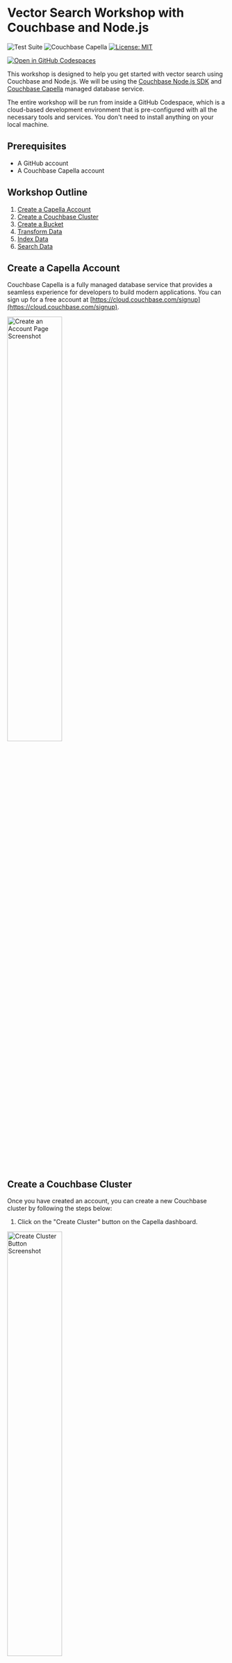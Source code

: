 # Vector Search Workshop with Couchbase and Node.js
![Test Suite](https://github.com/hummusonrails/vector-search-nodejs-workshop/actions/workflows/test.yml/badge.svg)
![Couchbase Capella](https://img.shields.io/badge/Couchbase_Capella-Enabled-red)
[![License: MIT](https://cdn.prod.website-files.com/5e0f1144930a8bc8aace526c/65dd9eb5aaca434fac4f1c34_License-MIT-blue.svg)](/LICENSE)

[![Open in GitHub Codespaces](https://github.com/codespaces/badge.svg)](https://codespaces.new/hummusonrails/vector-search-nodejs-workshop)

This workshop is designed to help you get started with vector search using Couchbase and Node.js. We will be using the [Couchbase Node.js SDK](https://docs.couchbase.com/nodejs-sdk/current/hello-world/start-using-sdk.html) and [Couchbase Capella](https://www.couchbase.com/products/cloud) managed database service.

The entire workshop will be run from inside a GitHub Codespace, which is a cloud-based development environment that is pre-configured with all the necessary tools and services. You don't need to install anything on your local machine.

## Prerequisites

- A GitHub account
- A Couchbase Capella account

## Workshop Outline

1. [Create a Capella Account](#create-a-capella-account)
2. [Create a Couchbase Cluster](#create-a-couchbase-cluster)
3. [Create a Bucket](#create-a-bucket)
4. [Transform Data](#transform-data)
5. [Index Data](#index-data)
6. [Search Data](#search-data)

## Create a Capella Account

Couchbase Capella is a fully managed database service that provides a seamless experience for developers to build modern applications. You can sign up for a free account at [https://cloud.couchbase.com/signup](https://cloud.couchbase.com/signup).

<img src="workshop_images/capella_create_account_page.png" alt="Create an Account Page Screenshot" width="50%">

## Create a Couchbase Cluster

Once you have created an account, you can create a new Couchbase cluster by following the steps below:

1. Click on the "Create Cluster" button on the Capella dashboard.

<img src="workshop_images/create_cluster_button.png" alt="Create Cluster Button Screenshot" width="50%">

2. Choose a cloud provider, name and region for your cluster and click on the "Create Cluster" button.

<img src="workshop_images/create_cluster_options.png" alt="Create Cluster Options Screenshot" width="50%">

## Create a Bucket

After creating a cluster, you can create a new bucket by following the steps below:

1. Click on the "+ Create" button from inside the cluster dashboard.

<img src="workshop_images/create_bucket_button.png" alt="Create Bucket Button Screenshot" width="50%">

2. Define the options for your bucket and click on the "Create" button.

<img src="workshop_images/create_bucket_options.png" alt="Create Bucket Options Screenshot" width="50%">

## Transform Data

Before we can index and search data, we need to transform it into a format that can be used by the vector search engine. We will be using [Couchbase Vector Search](https://docs.couchbase.com/server/current/fts/fts-vector-search.html) for this workshop.

There are two options in this workshop to generate vector embeddings from data:

1. Use the `/embed` endpoint provided in this repository to transform the data. *You need an OpenAI API key to use this option.*
2. Import directly the data with *already generated embeddings* into the Couchbase bucket. You can use the data provided in the `./data/individual_items_with_embedding` directory.

Follow the instructions below for the option you choose.

### Option 1: Use the `/embed` Endpoint

Provided in this repository is an Express.js application that will expose a `/embed` endpoint to transform the data.

The Codespace environment already has all the dependencies installed. You can start the Express.js application by running the following command:

```bash
node server.js
```

The repository also has a sample set of data in the `./data/individual_items` directory. You can transform this data by making a POST request to the `/embed` endpoint providing the paths to the data files as an array in the request body.

```bash
curl -X POST http://localhost:3000/embed -H "Content-Type: application/json" -d '["./data/data1.json", "./data/data2.json"]'
```

The data has now been converted into vector embeddings and stored in the Couchbase bucket that you created earlier.

### Option 2: Import Data with Embeddings

If you choose to import the data directly, you can use the data provided in the `./data/individual_items_with_embedding` directory. The data is already in the format required to enable vector search on it.

Once you have opened this repositority in a [GitHub Codespace](https://codespaces.new/hummusonrails/vector-search-nodejs-workshop), you can import the data with the generated embeddings using the [Couchbase shell](https://couchbase.sh/docs/#_importing_data) from the command line.

#### Edit the Config File

First, edit the `./config_file/config` file with your Couchbase Capella information.

Under the `[[cluster]]` section:

- Replace the empty string value for `identifier` with the name of the cluster you created earlier.
- Replace the empty string value for `connstr` with the connection string to your cluster.
  - Found in `Menu > Connect`
![](workshop_images/menu_with_connect_highlighted.png)
- Replace the empty string for `default_bucket` with the name of the bucket you created earlier.
- Replace the empty strings for `username` and password with the username and password of your Couchbase Capella account.
  - Found in `Menu > Settings > Cluster Access`
  ![](workshop_images/menu_with_settings_highlighted.png)
- Replace the empty string for `capella_organization` with the name of your organization.
  - Found by clicking on your avatar icon (usually your initials) then `Organizations`
  - Change the name of your organization if multiple words to use dashes instead of spaces, i.e. "My Organization" becomes "my-organization".
  ![](workshop_images/menu_with_organizations_highlighted.png)

Under the `[[capella-organization]] section:

- Replace the `identifier` empty string value with the name of your organization like the last step above.
- Replace the `access-key` and `secret_key` empty strings values with the access key for your organization.
  - Found in `Menu > Settings > API Keys`
  ![](workshop_images/menu_with_api_keys_highlighted.png)
- Replace the `default-project` empty string value with the name of the project you created earlier.
  - Found in the top-level view of all your clusters.
  ![](workshop_images/cluster_list_with_project_name.png)

#### Import Data with Couchbase Shell

Change into the directory where the data files with embeddings are:

```bash
cd data/individual_items_with_embedding
```

Open up Couchbase shell passing in an argument with the location of the config file defining your Couchbase information:

```bash
cbsh --config-dir ../config_file
```

Once in the shell, run the `nodes` command to just perform a sanity check that you are connected to the correct cluster.

```bash
> nodes
```

This should output something similar to the following:

```bash
╭───┬───────────┬────────────────┬─────────┬──────────────────────────┬───────────────────────┬───────────────────────────┬──────────────┬─────────────┬─────────╮
│ # │  cluster  │    hostname    │ status  │         services         │        version        │            os             │ memory_total │ memory_free │ capella │
├───┼───────────┼────────────────┼─────────┼──────────────────────────┼───────────────────────┼───────────────────────────┼──────────────┼─────────────┼─────────┤
│ 0 │ dev.local │ 127.0.0.1:8091 │ healthy │ search,indexing,kv,query │ 8.0.0-1246-enterprise │ x86_64-apple-darwin19.6.0 │  34359738368 │ 12026126336 │ false   │
╰───┴───────────┴────────────────┴─────────┴──────────────────────────┴───────────────────────┴───────────────────────────┴──────────────┴─────────────┴─────────╯
```

Now, import the data into the bucket you created earlier:

```bash
> ls *_with_embedding.json | each { |it| open $it.name | wrap content | insert id $in.content._default.name } | doc upsert
```

Once this is done, you can perform a sanity check to ensure the documents were inserted by running a query to select just one:

```bash
> query "select * from name_of_your_bucket._default._default limit 1"
```

Replace the `name_of_your_bucket` with the name of your bucket you created.

## Index Data

Once the vector embeddings have been stored in the Couchbase bucket, we can create a vector search index to enable similarity search.

You will use Couchbase Shell to perform this action as well.

Run the following command from inside the shell:

```bash
> vector create-index --bucket name_of_your_bucket --similarity-metric dot_product vector-search-index embedding 1536
```

Replace the `name_of_your_bucket` with the name of your bucket you created.

You can perform a santity check to ensure the index was created by querying for all the indexes and you should see the `vector_search_index` in the list:

```bash
> query indexes
```